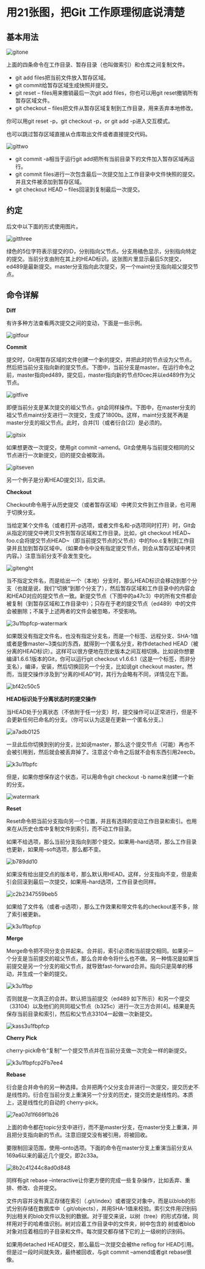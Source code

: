 # 用21张图，把Git 工作原理彻底说清楚

## 基本用法

![gitone](https://cdn.jsdelivr.net/gh/zerobiubiu/Figure-bed/gitone.png)

上面的四条命令在工作目录、暂存目录（也叫做索引）和仓库之间复制文件。

*   git add files把当前文件放入暂存区域。
*   git commit给暂存区域生成快照并提交。
*   git reset – files用来撤销最后一次git add files，你也可以用git reset撤销所有暂存区域文件。
*   git checkout – files把文件从暂存区域复制到工作目录，用来丢弃本地修改。

你可以用git reset -p，git checkout -p，or git add -p进入交互模式。

也可以跳过暂存区域直接从仓库取出文件或者直接提交代码。

![gittwo](https://cdn.jsdelivr.net/gh/zerobiubiu/Figure-bed/gittwo.png)

*   git commit -a相当于运行git add把所有当前目录下的文件加入暂存区域再运行。
*   git commit files进行一次包含最后一次提交加上工作目录中文件快照的提交。并且文件被添加到暂存区域。
*   git checkout HEAD – files回滚到复制最后一次提交。

## 约定

后文中以下面的形式使用图片。

![gitthree](https://cdn.jsdelivr.net/gh/zerobiubiu/Figure-bed/gitthree.png)

绿色的5位字符表示提交的ID，分别指向父节点。分支用橘色显示，分别指向特定的提交。当前分支由附在其上的HEAD标识。这张图片里显示最后5次提交，ed489是最新提交。master分支指向此次提交，另一个maint分支指向祖父提交节点。

## 命令详解

**Diff**

有许多种方法查看两次提交之间的变动，下面是一些示例。

![gitfour](https://cdn.jsdelivr.net/gh/zerobiubiu/Figure-bed/gitfour.png)

**Commit**

提交时，Git用暂存区域的文件创建一个新的提交，并把此时的节点设为父节点。然后把当前分支指向新的提交节点。下图中，当前分支是master。在运行命令之前，master指向ed489，提交后，master指向新的节点f0cec并以ed489作为父节点。

![gitfive](https://cdn.jsdelivr.net/gh/zerobiubiu/Figure-bed/gitfive.png)

即便当前分支是某次提交的祖父节点，git会同样操作。下图中，在master分支的祖父节点maint分支进行一次提交，生成了1800b。这样，maint分支就不再是master分支的祖父节点。此时，合并\[1\]（或者衍合\[2\]）是必须的。

![gitsix](https://cdn.jsdelivr.net/gh/zerobiubiu/Figure-bed/gitsix.png)

如果想更改一次提交，使用git commit –amend。Git会使用与当前提交相同的父节点进行一次新提交，旧的提交会被取消。

![gitseven](https://cdn.jsdelivr.net/gh/zerobiubiu/Figure-bed/gitseven.png)

另一个例子是分离HEAD提交\[3\]，后文讲。

**Checkout**

Checkout命令用于从历史提交（或者暂存区域）中拷贝文件到工作目录，也可用于切换分支。

当给定某个文件名（或者打开-p选项，或者文件名和-p选项同时打开）时，Git会从指定的提交中拷贝文件到暂存区域和工作目录。比如，git checkout HEAD~ foo.c会将提交节点HEAD~（即当前提交节点的父节点）中的foo.c复制到工作目录并且加到暂存区域中。（如果命令中没有指定提交节点，则会从暂存区域中拷贝内容。）注意当前分支不会发生变化。

![gitenght](https://cdn.jsdelivr.net/gh/zerobiubiu/Figure-bed/gitenght.png)

当不指定文件名，而是给出一个（本地）分支时，那么HEAD标识会移动到那个分支（也就是说，我们“切换”到那个分支了），然后暂存区域和工作目录中的内容会和HEAD对应的提交节点一致。新提交节点（下图中的a47c3）中的所有文件都会被复制（到暂存区域和工作目录中）；只存在于老的提交节点（ed489）中的文件会被删除；不属于上述两者的文件会被忽略，不受影响。

![3u1fbpfcp-watermark](https://cdn.jsdelivr.net/gh/zerobiubiu/Figure-bed/3u1fbpfcp-watermark.png)

如果既没有指定文件名，也没有指定分支名，而是一个标签、远程分支、SHA-1值或者是像master~3类似的东西，就得到一个匿名分支，称作detached HEAD（被分离的HEAD标识）。这样可以很方便地在历史版本之间互相切换。比如说你想要编译1.6.6.1版本的Git，你可以运行git checkout v1.6.6.1（这是一个标签，而非分支名），编译，安装，然后切换回另一个分支，比如说git checkout master。然而，当提交操作涉及到“分离的HEAD”时，其行为会略有不同，详情见在下面。

![bf42c50c5](https://cdn.jsdelivr.net/gh/zerobiubiu/Figure-bed/bf42c50c5.png)

**HEAD标识处于分离状态时的提交操作**

当HEAD处于分离状态（不依附于任一分支）时，提交操作可以正常进行，但是不会更新任何已命名的分支。（你可以认为这是在更新一个匿名分支。）

![a7adb0125](https://cdn.jsdelivr.net/gh/zerobiubiu/Figure-bed/a7adb0125.png)

一旦此后你切换到别的分支，比如说master，那么这个提交节点（可能）再也不会被引用到，然后就会被丢弃掉了。注意这个命令之后就不会有东西引用2eecb。

![k3u1fbpfc](https://cdn.jsdelivr.net/gh/zerobiubiu/Figure-bed/k3u1fbpfc.png)

但是，如果你想保存这个状态，可以用命令git checkout -b name来创建一个新的分支。

![watermark](https://cdn.jsdelivr.net/gh/zerobiubiu/Figure-bed/watermark.png)

**Reset**

Reset命令把当前分支指向另一个位置，并且有选择的变动工作目录和索引。也用来在从历史仓库中复制文件到索引，而不动工作目录。

如果不给选项，那么当前分支指向到那个提交。如果用–hard选项，那么工作目录也更新，如果用–soft选项，那么都不变。

![b789dd10](https://cdn.jsdelivr.net/gh/zerobiubiu/Figure-bed/b789dd10.png)

如果没有给出提交点的版本号，那么默认用HEAD。这样，分支指向不变，但是索引会回滚到最后一次提交，如果用–hard选项，工作目录也同样。

![c2b2347559beb5](https://cdn.jsdelivr.net/gh/zerobiubiu/Figure-bed/c2b2347559beb5.png)

如果给了文件名（或者-p选项），那么工作效果和带文件名的checkout差不多，除了索引被更新。

![k3u1fbpfcp](https://cdn.jsdelivr.net/gh/zerobiubiu/Figure-bed/k3u1fbpfcp.png)

**Merge**

Merge命令把不同分支合并起来。合并前，索引必须和当前提交相同。如果另一个分支是当前提交的祖父节点，那么合并命令将什么也不做。另一种情况是如果当前提交是另一个分支的祖父节点，就导致fast-forward合并。指向只是简单的移动，并生成一个新的提交。

![k3u1fbp](https://cdn.jsdelivr.net/gh/zerobiubiu/Figure-bed/k3u1fbp.png)

否则就是一次真正的合并。默认把当前提交（ed489 如下所示）和另一个提交（33104）以及他们的共同祖父节点（b325c）进行一次三方合并\[4\]。结果是先保存当前目录和索引，然后和父节点33104一起做一次新提交。

![kass3u1fbpfcp](https://cdn.jsdelivr.net/gh/zerobiubiu/Figure-bed/kass3u1fbpfcp.png)

**Cherry Pick**

cherry-pick命令“复制”一个提交节点并在当前分支做一次完全一样的新提交。

![k3u1fbpfcp2Fb7ee4](https://cdn.jsdelivr.net/gh/zerobiubiu/Figure-bed/k3u1fbpfcp2Fb7ee4.png)

**Rebase**

衍合是合并命令的另一种选择。合并把两个父分支合并进行一次提交，提交历史不是线性的。衍合在当前分支上重演另一个分支的历史，提交历史是线性的。本质上，这是线性化的自动的 cherry-pick。

![7ea07d1f669f1b26](https://cdn.jsdelivr.net/gh/zerobiubiu/Figure-bed/7ea07d1f669f1b26.png)

上面的命令都在topic分支中进行，而不是master分支，在master分支上重演，并且把分支指向新的节点。注意旧提交没有被引用，将被回收。

要限制回滚范围，使用–onto选项。下面的命令在master分支上重演当前分支从169a6以来的最近几个提交，即2c33a。

![8b2c41244c8ad0d848](https://cdn.jsdelivr.net/gh/zerobiubiu/Figure-bed/8b2c41244c8ad0d848.png)

同样有git rebase –interactive让你更方便的完成一些复杂操作，比如丢弃、重排、修改、合并提交。

文件内容并没有真正存储在索引（.git/index）或者提交对象中，而是以blob的形式分别存储在数据库中（.git/objects），并用SHA-1值来校验。索引文件用识别码列出相关的blob文件以及别的数据。对于提交来说，以树（tree）的形式存储，同样用对于的哈希值识别。树对应着工作目录中的文件夹，树中包含的 树或者blob对象对应着相应的子目录和文件。每次提交都存储下它的上一级树的识别码。

如果用detached HEAD提交，那么最后一次提交会被the reflog for HEAD引用。但是过一段时间就失效，最终被回收，与git commit –amend或者git rebase很像。